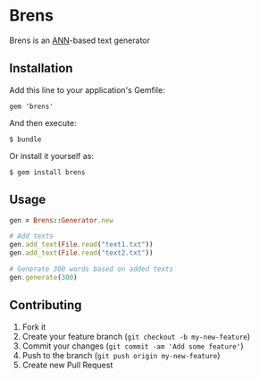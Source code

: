 # Brens

Brens is an [ANN](http://en.wikipedia.org/wiki/Artificial_neural_network "Artificial Neural Network")-based text generator

## Installation

Add this line to your application's Gemfile:

    gem 'brens'

And then execute:

    $ bundle

Or install it yourself as:

    $ gem install brens

## Usage

```ruby
gen = Brens::Generator.new

# Add texts
gen.add_text(File.read("text1.txt"))
gen.add_text(File.read("text2.txt"))

# Generate 300 words based on added texts
gen.generate(300)
```

## Contributing

1. Fork it
2. Create your feature branch (`git checkout -b my-new-feature`)
3. Commit your changes (`git commit -am 'Add some feature'`)
4. Push to the branch (`git push origin my-new-feature`)
5. Create new Pull Request
